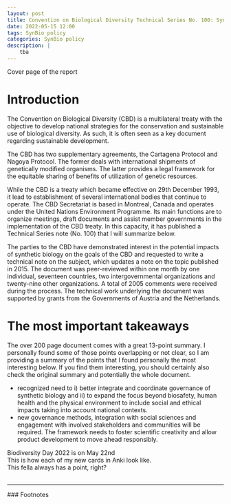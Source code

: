 ```yaml
---
layout: post
title: Convention on Biological Diversity Technical Series No. 100: Synthetic Biology
date: 2022-05-15 12:00
tags: SynBio policy
categories: SynBio policy
description: |
    tba
---
```

<div class="img_row">
	<img class="col three" src="{{ site.baseurl }}/img/cbd_synbio.png" alt="" title="Header"/>
</div>
<div class="col three caption">
Cover page of the report
</div>

# Introduction

The Convention on Biological Diversity (CBD) is a multilateral treaty with the objective to develop national strategies for the conservation and sustainable use of biological diversity. As such, it is often seen as a key document regarding sustainable development.

The CBD has two supplementary agreements, the Cartagena Protocol and Nagoya Protocol. The former deals with international shipments of genetically modified organisms. The latter provides a legal framework for the equitable sharing of benefits of utilization of genetic resources.

While the CBD is a treaty which became effective on 29th December 1993, it lead to establishment of several international bodies that continue to operate. The CBD Secretariat is based in Montreal, Canada and operates under the United Nations Environment Programme.  Its main functions are to organize meetings, draft documents and assist member governments in the implementation of the CBD treaty. In this capacity, it has published a Technical Series note (No. 100) that I will summarize below.

The parties to the CBD have demonstrated interest in the potential impacts of synthetic biology on the goals of the CBD and requested to write a technical note on the subject, which updates a note on the topic published in 2015. The document was peer-reviewed within one month by one individual, seventeen countries, two intergovernmental organizations and twenty-nine other organizations. A total of 2005 comments were received during the process. The technical work underlying the document was supported by grants from the Governments of Austria and the Netherlands.

# The most important takeaways

The over 200 page document comes with a great 13-point summary. I personally found some of those points overlapping or not clear, so I am providing a summary of the points that I found personally the most interesting below. If you find them interesting, you should certainly also check the original summary and potentially the whole document.

  * recognized need to i) better integrate and coordinate governance of synthetic biology and ii) to expand the focus beyond biosafety, human health and the physical environment to include social and ethical impacts taking into account national contexts.
  * new governance methods, integration with social sciences and engagement with involved stakeholders and communities will be required. The framework needs to foster scientific creativity and allow product development to move ahead responsibly.



<div class="img_row">
	<img class="col three" src="{{ site.baseurl }}/img/idb-logo-en-web.jpg" alt="" title="Header"/>
</div>
<div class="col three caption">
Biodiversity Day 2022 is on May 22nd
</div>



<div class="img_row">
	<img class="col three" src="{{ site.baseurl }}/img/anki_new_card.png" alt="" title="Header"/>
</div>
<div class="col three caption">
This is how each of my new cards in Anki look like.
</div>


<div class="img_row">
	<img class="col three" src="{{ site.baseurl }}/img/learn-grammar-you-must.jpg" alt="" title="Header"/>
</div>
<div class="col three caption">
This fella always has a point, right?
</div>



<br/>
<hr/>
### Footnotes

[^1]: tba
